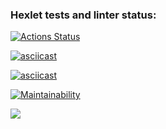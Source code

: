 ### Hexlet tests and linter status:
[![Actions Status](https://github.com/IvanOldMan/frontend-project-46/actions/workflows/hexlet-check.yml/badge.svg)](https://github.com/IvanOldMan/frontend-project-46/actions)

[![asciicast](https://asciinema.org/a/RzJBipPHEjQzxC4fbGYH6zjbw.svg)](https://asciinema.org/a/RzJBipPHEjQzxC4fbGYH6zjbw)

[![asciicast](https://asciinema.org/a/Geh9NayGLxY5kaBmVRlCE9CyO.svg)](https://asciinema.org/a/Geh9NayGLxY5kaBmVRlCE9CyO)

[![Maintainability](https://api.codeclimate.com/v1/badges/2b7f203458153382425e/maintainability)](https://codeclimate.com/github/IvanOldMan/frontend-project-46/maintainability)

<a href="https://codeclimate.com/github/IvanOldMan/frontend-project-46/test_coverage"><img src="https://api.codeclimate.com/v1/badges/2b7f203458153382425e/test_coverage" /></a>
